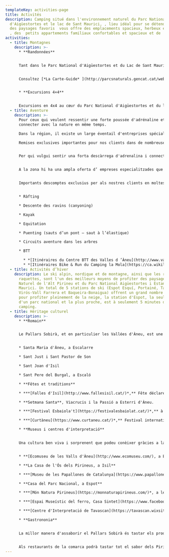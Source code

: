 ```yaml
---
templateKey: activities-page
title: Activités
description: Camping situé dans l'environnement naturel du Parc National
  d'Aigüestortes et le lac de Sant Maurici, , lieu idéal pour se détendre, jouir
  des paysages favoris  vous offre des emplacements spacieux, herbeux et ombreux
  , des  petits appartements familiaux confortables et spacieux et de  bungalows
activities:
  - title: Montagnes
    description: >-
      * **Randonnées**


      Tant dans le Parc National d'Aigüestortes et du Lac de Sant Maurici que dans la zone périphérique, vous trouverez toujours un chemin qui vous convient: des petites sorties en famille aux longues traversées en haute montagne.


      Consultez [*La Carte-Guide* ](http://parcsnaturals.gencat.cat/web/.content/Xarxa-de-parcs/aiguestortes/Inici/PDF/PNASM_planol_guia_LRv4_ENG_FRE.pdf)et  *[La brochure des itinéraires recommandés](http://parcsnaturals.gencat.cat/web/.content/Xarxa-de-parcs/aiguestortes/gaudeix-del-parc/guia-de-visita/Propostes-itineraris-per-dies/Pdf/ITI_Valls_d_Aneu_FRE.pdf)* 


      * **Excursions 4×4**


      Excursions en 4x4 au cœur du Parc National d'Aigüestortes et du lac de San Maurici.*[ Plus d'informations](https://www.taxisespot.com/)*
  - title: Aventure
    description: >-
      Pour ceux qui veulent ressentir une forte poussée d'adrénaline et se
      connecter avec la nature en même temps.

      Dans la région, il existe un large éventail d'entreprises spécialisées qui proposent des sports d'aventure en toute sécurité, en fournissant l'équipement nécessaire et un guide ou un moniteur qualifié.

      Remises exclusives importantes pour nos clients dans de nombreuses activités d'aventure. A la réception nous vous informerons.


      Per qui vulgui sentir una forta descàrrega d'adrenalina i connectar amb la naturalesa al mateix temps.


      A la zona hi ha una ampla oferta d’ empreses especialitzades que ofereixen esports d’ aventura de forma segura, proporcionant l’equipament necessari i un guia o monitor qualificat.


      Importants descomptes exclusius per als nostres clients en moltes de les activitat d'aventura. A recepció l'informarem.


      * Ràfting

      * Descente des ravins (canyoning)

      * Kayak

      * Equitation

      * Puenting (sauts d’un pont – saut à l’élastique)

      * Circuits aventure dans les arbres

      * BTT

        * *[Itinéraires du Centre BTT des Valles d ’Àneu](http://www.vallsdaneu.org/uploads/c852dace954a2ea09760c45a463b1908.pdf)*. 211 km d'itinéraires balisés de différents niveaux.
        * *[Itinéraires Bike & Run du Camping la Mola](https://ca.wikiloc.com/wikiloc/map.do?sw=-89.9993295%2C-179.999&ne=89.999%2C179.999&loop=1&q=C%C3%A0mping%20la%20Mola&place=C%C3%A0mping%20la%20Mola&fitMapToTrails=1&uid=1782701&page=1).* Ils partent tous et arrivent au camping.
  - title: Activités d’hiver
    description: Le ski alpin, nordique et de montagne, ainsi que les randonnée en
      raquettes, sont l'un des meilleurs moyens de profiter des paysages du Parc
      Naturel de l'Alt Pirineu et du Parc National Aigüestortes i Estany de Sant
      Maurici. Un total de 5 stations de ski (Espot Esquí, Portainé, Tavasacan,
      Virós-Vall Farrera et Baqueira-Bonaigua) offrent un grand nombre d'options
      pour profiter pleinement de la neige, la station d'Espot, la seule à côté
      d'un parc national et la plus proche, est à seulement 5 minutes du
      camping.
  - title: Héritage culturel
    description: >-
      * **Romain**


      Le Pallars Sobirà, et en particulier les Vallées d'Àneu, est une terre d'églises, d'ermitages et de monastères, avec de hauts clochers couronnés de dalles d'ardoise qui dépassent au-dessus des villages et de petits ermitages qui se cachent entre collines et montagnes.


      * Santa Maria d'Àneu, a Escalarre

      * Sant Just i Sant Pastor de Son

      * Sant Joan d'Isil 

      * Sant Pere del Burgal, a Escaló

      * **Fêtes et traditions**

      * ***[Falles d'Isil](http://www.fallesisil.cat/)*,** Fête déclaré d’intérêt national en juin 2010 et patrimoine immatériel de l’humanité par l’UNESCO, en 2015.

      * **Setmana Santa**, Viacrucis i la Passió a Esterri d'Àneu.

      * ***[Festival Esbaiola't](https://festivalesbaiolat.cat/)*,** à Esterri d’Aneu, arts du spectacle de rue et pour tous les publics.

      * ***[Curtàneu](https://www.curtaneu.cat/)*,** Festival international du court-métrage dans les Valls d’Àneu, dans le Pallars Sobirà. Le spectacle fait partie de Catalunya Film Festivals, le coordinateur des festivals en Catalogne.

      * **Museus i centres d'interpretació**


      Una cultura ben viva i sorprenent que podeu conèixer gràcies a la divulgació i protecció del nostre patrimoni històric.


      * **[Ecomuseu de les Valls d'Àneu](http://www.ecomuseu.com/), a Esterri d'Àneu**

      * **La Casa de l'Ós dels Pirineus, a Isil**

      * ***[Museu de les Papallones de Catalunya](https://www.papallones.net/)*, a Ribera de Cardós**

      * **Casa del Parc Nacional, a Espot**

      * ***[Món Natura Pirineus](https://monnaturapirineus.com/)*, a les Planes de Son**

      * ***[Espai Museístic del ferro, Casa Sintet](https://www.facebook.com/casasintet/)*, a Alins**

      * ***[Centre d'Interpretació de Tavascan](https://tavascan.wixsite.com/tavascan)*, La força de l'aigua**

      * **Gastrononia**


      La millor manera d'assaborir el Pallars Sobirà és tastar els productes elaborats al territori. No deixi de visitar els nostres productors locals, que li oferiran els seus millors productes de proximitat, i li explicaran com els elaboren: Formatges, iogurts, embotits…


      Als restaurants de la comarca podrà tastar tot el sabor dels Pirineus damunt la taula: Bolets, carn de caça, carns a la brasa, vianda o escudella, girella…
---
```

